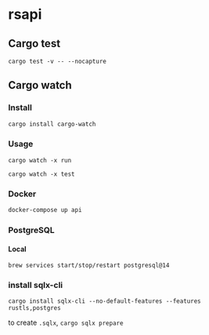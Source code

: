 # rsapi

## Cargo test

 `cargo test -v -- --nocapture`
 
## Cargo watch

### Install
``` sh
cargo install cargo-watch
```

### Usage
`cargo watch -x run`

`cargo watch -x test`


### Docker

``` sh
docker-compose up api
```

### PostgreSQL

#### Local

`brew services start/stop/restart postgresql@14`

### install sqlx-cli
`cargo install sqlx-cli --no-default-features --features rustls,postgres`

to create `.sqlx`,
`cargo sqlx prepare`